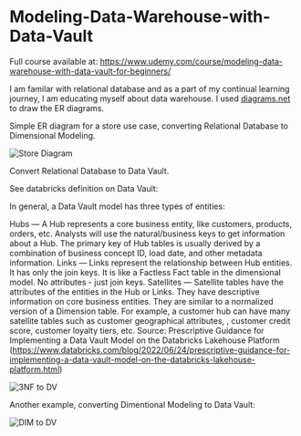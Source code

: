 # Modeling-Data-Warehouse-with-Data-Vault

Full course available at: https://www.udemy.com/course/modeling-data-warehouse-with-data-vault-for-beginners/

I am familar with relational database and as a part of my continual learning journey, I am educating myself about data warehouse. I used [diagrams.net](https://www.diagrams.net/) to draw the ER diagrams.

Simple ER diagram for a store use case, converting Relational Database to Dimensional Modeling. 

![Store Diagram](https://user-images.githubusercontent.com/55467236/228358998-1ddd7046-c17f-4c11-8975-651ab159100b.jpg)


Convert Relational Database to Data Vault. 

See databricks definition on Data Vault:

In general, a Data Vault model has three types of entities:

Hubs — A Hub represents a core business entity, like customers, products, orders, etc. Analysts will use the natural/business keys to get information about a Hub. The primary key of Hub tables is usually derived by a combination of business concept ID, load date, and other metadata information.
Links — Links represent the relationship between Hub entities. It has only the join keys. It is like a Factless Fact table in the dimensional model. No attributes - just join keys.
Satellites — Satellite tables have the attributes of the entities in the Hub or Links. They have descriptive information on core business entities. They are similar to a normalized version of a Dimension table. For example, a customer hub can have many satellite tables such as customer geographical attributes, , customer credit score, customer loyalty tiers, etc.
Source: Prescriptive Guidance for Implementing a Data Vault Model on the Databricks Lakehouse Platform (https://www.databricks.com/blog/2022/06/24/prescriptive-guidance-for-implementing-a-data-vault-model-on-the-databricks-lakehouse-platform.html)

![3NF to DV](https://user-images.githubusercontent.com/55467236/228949059-6d9ebe2a-3318-4d7c-aa42-6354fb09f26d.jpg)


Another example, converting Dimentional Modeling to Data Vault:

![DIM to DV](https://user-images.githubusercontent.com/55467236/228949131-37e1cd65-db67-475d-8d5b-f94b8ba327e6.jpg)
